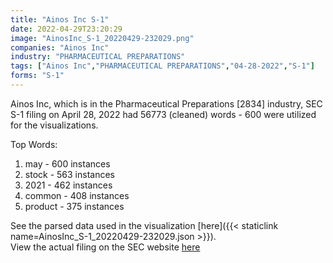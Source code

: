 ```yaml
---
title: "Ainos Inc S-1"
date: 2022-04-29T23:20:29
image: "AinosInc_S-1_20220429-232029.png"
companies: "Ainos Inc"
industry: "PHARMACEUTICAL PREPARATIONS"
tags: ["Ainos Inc","PHARMACEUTICAL PREPARATIONS","04-28-2022","S-1"]
forms: "S-1"
---
```

Ainos Inc, which is in the Pharmaceutical Preparations [2834] industry, SEC S-1 filing on April 28, 2022 had 56773 (cleaned) words - 600 were utilized for the visualizations.

Top Words:
1. may - 600 instances
2. stock - 563 instances
3. 2021 - 462 instances
4. common - 408 instances
5. product - 375 instances


See the parsed data used in the visualization [here]({{< staticlink name=AinosInc_S-1_20220429-232029.json >}}).  
View the actual filing on the SEC website [here](https://www.sec.gov/Archives/edgar/data/1014763/0001654954-22-005505.txt)
